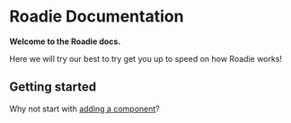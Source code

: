 # Roadie Documentation

**Welcome to the Roadie docs.**

Here we will try our best to try get you up to speed on how Roadie works!

## Getting started
Why not start with [adding a component](getting-started/adding-components/)?